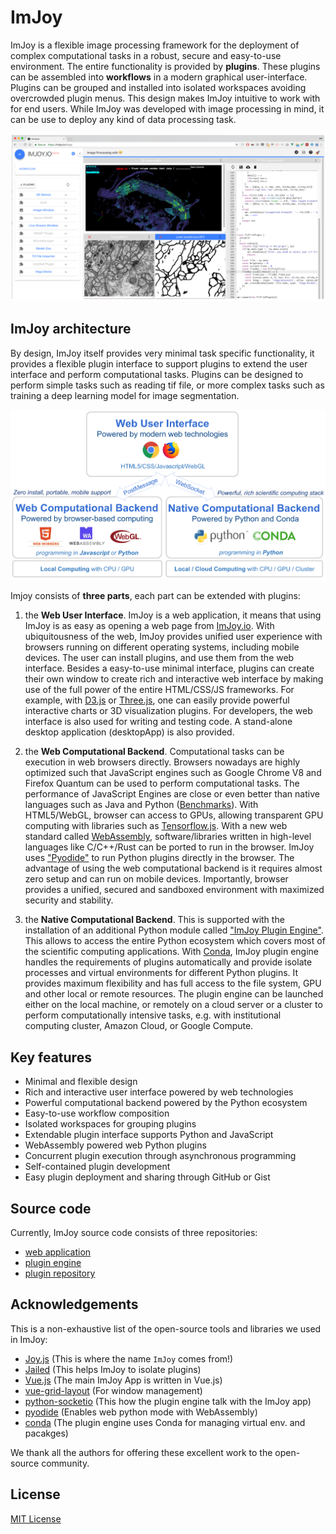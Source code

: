 # ImJoy

ImJoy is a flexible image processing framework for the deployment of complex
computational tasks in a robust, secure and easy-to-use environment.
The entire functionality is provided by **plugins**. These plugins can be
assembled into **workflows** in a modern graphical user-interface.
Plugins can be grouped and installed into isolated workspaces avoiding
overcrowded plugin menus. This design makes ImJoy intuitive to work with
for end users. While ImJoy was developed with image processing in mind, it can
be use to deploy any kind of data processing task.

<!--- **[TODO] Add a link for a nice demo app to showcast ImJoy!** -->

<img src="./assets/imjoy-screenshot.png" width="600px"></img>

## ImJoy architecture
By design, ImJoy itself provides very minimal task specific functionality, it
provides a flexible plugin interface to support plugins to extend the user
interface and perform computational tasks. Plugins can be designed to perform
simple tasks such as reading tif file, or more complex tasks such as training
a deep learning model for image segmentation.

<img src="./assets/imjoy-overview.png" width="800px"></img>

Imjoy consists of **three parts**, each part can be extended with plugins:

1. the **Web User Interface**. ImJoy is a web application, it means that using ImJoy is as easy as opening a web page from [ImJoy.io](https://imjoy.io/#/app). With ubiquitousness of the web, ImJoy provides unified user experience with browsers running on different operating systems, including mobile devices. The user can install plugins, and use them from the web interface. Besides a easy-to-use minimal interface, plugins can create their own window to create rich and interactive web interface by making use of the full power of the entire HTML/CSS/JS frameworks. For example, with [D3.js](https://d3js.org/) or [Three.js](https://threejs.org/), one can easily provide powerful interactive charts or 3D visualization plugins. For developers, the web interface is also used for writing and testing code. A stand-alone desktop application (desktopApp) is also provided.

1. the **Web Computational Backend**. Computational tasks can be execution in web browsers directly. Browsers nowadays are highly optimized such that JavaScript engines such as Google Chrome V8 and Firefox Quantum can be used to perform computational tasks. The performance of JavaScript Engines are close or even better than native languages such as Java and Python ([Benchmarks](https://benchmarksgame-team.pages.debian.net/benchmarksgame/faster/node-python3.html)). With HTML5/WebGL, browser can access to GPUs, allowing transparent GPU computing with libraries such as [Tensorflow.js](https://js.tensorflow.org/). With a new web standard called [WebAssembly](https://webassembly.org/), software/libraries written in high-level languages like C/C++/Rust can be ported to run in the browser. ImJoy uses ["Pyodide"](https://github.com/iodide-project/pyodide) to run Python plugins directly in the browser. The advantage of using the web computational backend is it requires almost zero setup and can run on mobile devices. Importantly, browser provides a unified, secured and sandboxed environment with maximized security and stability.

1. the **Native Computational Backend**. This is supported with the installation of an additional Python module called ["ImJoy Plugin Engine"](https://github.com/oeway/ImJoy-Engine). This allows to access the entire Python ecosystem which covers most of the scientific computing applications. With [Conda](https://conda.io), ImJoy plugin engine handles the requirements of plugins automatically and provide isolate processes and virtual environments for different Python plugins. It provides maximum flexibility and has full access to the file system, GPU and other local or remote resources. The plugin engine can be launched either on the local machine, or remotely on a cloud server or a cluster to perform computationally intensive tasks, e.g. with institutional computing cluster, Amazon Cloud, or Google Compute.


## Key features

-   Minimal and flexible design
-   Rich and interactive user interface powered by web technologies
-   Powerful computational backend powered by the Python ecosystem
-   Easy-to-use workflow composition
-   Isolated workspaces for grouping plugins
-   Extendable plugin interface supports Python and JavaScript
-   WebAssembly powered web Python plugins
-   Concurrent plugin execution through asynchronous programming
-   Self-contained plugin development
-   Easy plugin deployment and sharing through GitHub or Gist

## Source code

Currently, ImJoy source code consists of three repositories:

-   [web application](https://github.com/oeway/ImJoy/)
-   [plugin engine](https://github.com/oeway/ImJoy-Engine)
-   [plugin repository](https://github.com/oeway/ImJoy-Plugins)

## Acknowledgements

This is a non-exhaustive list of the open-source tools and libraries we used in ImJoy:

-   [Joy.js](https://github.com/ncase/joy) (This is where the name `ImJoy` comes from!)
-   [Jailed](https://github.com/asvd/jailed) (This helps ImJoy to isolate plugins)
-   [Vue.js](https://vuejs.org/) (The main ImJoy App is written in Vue.js)
-   [vue-grid-layout](https://github.com/jbaysolutions/vue-grid-layout) (For window management)
-   [python-socketio](https://github.com/miguelgrinberg/python-socketio) (This how the plugin engine talk with the ImJoy app)
-   [pyodide](https://github.com/iodide-project/pyodide) (Enables web python mode with WebAssembly)
-   [conda](https://conda.io/) (The plugin engine uses Conda for managing virtual env. and pacakges)

We thank all the authors for offering these excellent work to the open-source community.

## License

[MIT License](https://github.com/oeway/ImJoy/blob/master/LICENSE)
